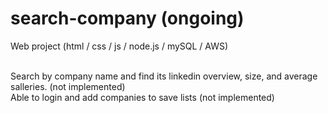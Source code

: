 # search-company (ongoing)

Web project (html / css / js / node.js / mySQL / AWS)<br/><br/>

Search by company name and find its linkedin overview, size, and average salleries. (not implemented)<br/>
Able to login and add companies to save lists (not implemented)<br/>
